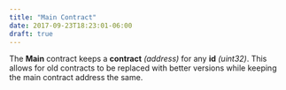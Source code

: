 ```yaml
---
title: "Main Contract"
date: 2017-09-23T18:23:01-06:00
draft: true
---
```

The **Main** contract keeps a **contract** *(address)* for any **id** *(uint32)*. This allows for old contracts to be replaced with better versions while keeping the main contract address the same.

<!--RQC CODE solidity Main/Main.sol -->
